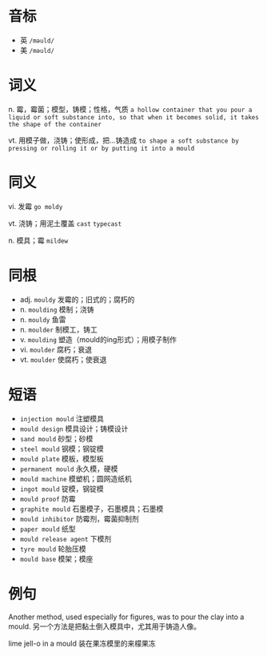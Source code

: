 # 音标

- 英 `/məuld/`
- 美 `/məuld/`

# 词义

n. 霉，霉菌；模型，铸模；性格，气质
`a hollow container that you pour a liquid or soft substance into, so that when it becomes solid, it takes the shape of the container`

vt. 用模子做，浇铸；使形成，把…铸造成
`to shape a soft substance by pressing or rolling it or by putting it into a mould`

# 同义

vi. 发霉
`go moldy`

vt. 浇铸；用泥土覆盖
`cast` `typecast`

n. 模具；霉
`mildew`

# 同根

- adj. `mouldy` 发霉的；旧式的；腐朽的
- n. `moulding` 模制；浇铸
- n. `mouldy` 鱼雷
- n. `moulder` 制模工，铸工
- v. `moulding` 塑造（mould的ing形式）；用模子制作
- vi. `moulder` 腐朽；衰退
- vt. `moulder` 使腐朽；使衰退

# 短语

- `injection mould` 注塑模具
- `mould design` 模具设计；铸模设计
- `sand mould` 砂型；砂模
- `steel mould` 钢模；钢锭模
- `mould plate` 模板，模型板
- `permanent mould` 永久模，硬模
- `mould machine` 模塑机；圆网造纸机
- `ingot mould` 锭模，钢锭模
- `mould proof` 防霉
- `graphite mould` 石墨模子，石墨模具；石墨模
- `mould inhibitor` 防霉剂，霉菌抑制剂
- `paper mould` 纸型
- `mould release agent` 下模剂
- `tyre mould` 轮胎压模
- `mould base` 模架；模座

# 例句

Another method, used especially for figures, was to pour the clay into a mould.
另一个方法是把黏土倒入模具中，尤其用于铸造人像。

lime jell-o in a mould
装在果冻模里的来檬果冻



